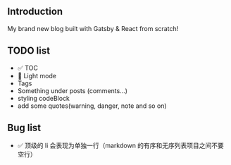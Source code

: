 ## Introduction

My brand new blog built with Gatsby & React from scratch!

## TODO list

-   ✅ TOC
-   🚧 Light mode
-   Tags
-   Something under posts (comments...)
-   styling codeBlock
-   add some quotes(warning, danger, note and so on)

## Bug list

-   ✅ 顶级的 li 会表现为单独一行（markdown 的有序和无序列表项目之间不要空行）
